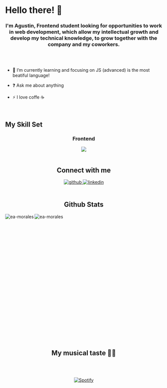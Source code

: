 # Hello there! 👋  
  

### <div align="center">I'm Agustin, Frontend student looking for opportunities to work in web development, which allow my intellectual growth and develop my technical knowledge, to grow together with the company and my coworkers.</div>  
<br>
<br>

- 🌱 I’m currently learning and focusing on JS (advanced) is the most beatiful language!
  

- ❓ Ask me about anything  
  

- ⚡ I love coffe ☕  
  

<br/>  


## My Skill Set  
<div align="center">




### Frontend  
<div align="center">  
<img src="https://skillicons.dev/icons?i=html,css,js,sass,tailwind,bootstrap,react,angular" />
</div>



<br/>  


## Connect with me  
<div align="center">
<a href="https://github.com/EA-Morales" target="_blank">
<img src=https://img.shields.io/badge/github-%2324292e.svg?&style=for-the-badge&logo=github&logoColor=white alt=github style="margin-bottom: 5px;" />
</a>
<a href="https://linkedin.com/in/eduardo-agustin-morales" target="_blank">
<img src=https://img.shields.io/badge/linkedin-%231E77B5.svg?&style=for-the-badge&logo=linkedin&logoColor=white alt=linkedin style="margin-bottom: 5px;" />
</a>  
</div>  
  

<br/>  


## Github Stats  


<p><img align="left" src="https://github-readme-stats.vercel.app/api/top-langs?username=ea-morales&show_icons=true&locale=en&layout=compact&theme=dracula&hide_border=true" alt="ea-morales" /></p>

<p>&nbsp;<img align="left" display="block" src="https://github-readme-stats.vercel.app/api?username=ea-morales&show_icons=true&locale=en&theme=dracula&hide_border=true" alt="ea-morales" /></p>

<br>
<br>
<br>
<br>
<br>
<br>
<br>
<br>
<br>
<br>
<br>
<br>
<br>
<br>
<br>
<br>
<br>
<br>
<br>
<br>
<br>
<br>
  


## My musical taste 🕺🏻


<br>
<br>


[![Spotify](https://spotify-profile-ashy.vercel.app/api/spotify)](https://open.spotify.com/user/USER_NAME)

  
<!-- LINKS -->
[website]: https://portfolio-argentina-programa.web.app/
[linkedin]: https://www.linkedin.com/in/eduardo-agustin-morales/

